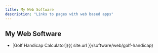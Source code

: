 ```yaml
---
title: My Web Software
description: "Links to pages with web based apps"
---
```


## My Web Software

* [Golf Handicap Calculator]({{ site.url }}/software/web/golf-handicap)
